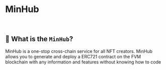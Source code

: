 # MinHub

<br>

## 🤔 What is the `MinHub`?

MinHub is a one-stop cross-chain service for all NFT creators. MinHub allows you to generate and deploy a ERC721 contract on the FVM blockchain with any information and features without knowing how to code

<br>
